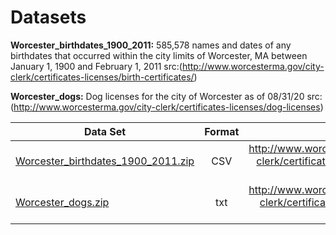 # Datasets
**Worcester_birthdates_1900_2011:** 585,578 names and dates of any birthdates that occurred within the city limits of Worcester, MA between January 1, 1900 and February 1, 2011 src:(http://www.worcesterma.gov/city-clerk/certificates-licenses/birth-certificates/)

**Worcester_dogs:** Dog licenses for the city of Worcester as of 08/31/20 src:(http://www.worcesterma.gov/city-clerk/certificates-licenses/dog-licenses)

| Data Set      | Format        | Source  |
| ------------- |:-------------:| -----:|
| [Worcester_birthdates_1900_2011.zip](https://github.com/HerschelKrustofsky/Data/blob/master/Worcester_birthdates_1900_2011.zip) | CSV | http://www.worcesterma.gov/city-clerk/certificates-licenses/birth-certificates/ |
| [Worcester_dogs.zip](https://github.com/HerschelKrustofsky/Data/blob/master/Worcester_dogs.zip) | txt |http://www.worcesterma.gov/city-clerk/certificates-licenses/dog-licenses|



